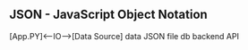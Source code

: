## JSON - JavaScript Object Notation

[App.PY]<--IO-->[Data Source]
  data    JSON      file
                    db
                    backend
                    API


